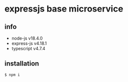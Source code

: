 # expressjs base microservice

## info
- node-js v18.4.0
- express-js v4.18.1
- typescript v4.7.4

## installation
`$ npm i`

